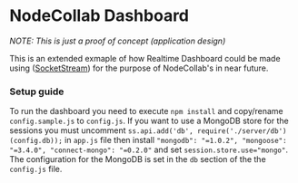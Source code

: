 # NodeCollab Dashboard

_NOTE: This is just a proof of concept (application design)_

This is an extended exmaple of how Realtime Dashboard could be made using ([SocketStream](https://github.com/socketstream/socketstream)) for the purpose of NodeCollab's in near future.

### Setup guide

To run the dashboard you need to execute `npm install` and copy/rename `config.sample.js` to `config.js`. If you want to use a MongoDB store for the sessions you must uncomment `ss.api.add('db', require('./server/db')(config.db));` in `app.js` file then install `"mongodb": "=1.0.2", "mongoose": "=3.4.0", "connect-mongo": "=0.2.0"` and set `session.store.use="mongo"`. The configuration for the MongoDB is set in the `db` section of the the `config.js` file.
